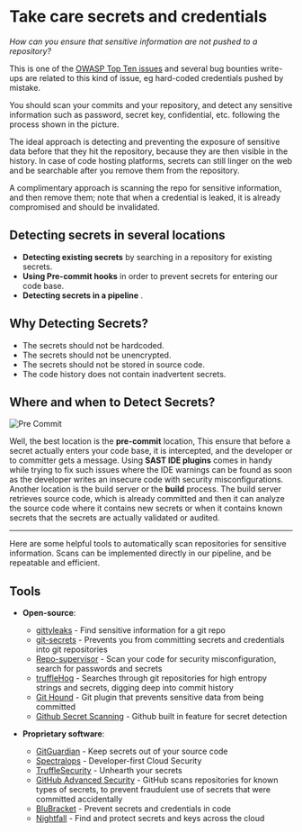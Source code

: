 # Take care secrets and credentials

*How can you ensure that sensitive information are not pushed to a repository?*

This is one of the [OWASP Top Ten issues](https://owasp.org/www-project-top-ten/2017/A3_2017-Sensitive_Data_Exposure) and
several bug bounties write-ups are related to this kind of issue, eg hard-coded credentials pushed by mistake.

You should scan your commits and your repository, and detect any sensitive information such as password, secret key, confidential, etc.
following the process shown in the picture.
<br/>

The ideal approach is detecting and preventing the exposure of sensitive data before that they hit the repository,
because they are then visible in the history. In case of code hosting platforms, secrets can still linger
on the web and be searchable after you remove them from the repository.

A complimentary approach is scanning the repo for sensitive information, and then remove them;
note that when a credential is leaked, it is already compromised and should be invalidated.

## Detecting secrets in several locations

- **Detecting existing secrets** by searching in a repository for existing secrets.
- **Using Pre-commit hooks** in order to prevent secrets for entering our code base.
- **Detecting secrets in a pipeline** .

## Why Detecting Secrets?

- The secrets should not be hardcoded.
- The secrets should not be unencrypted.
- The secrets should not be stored in source code.
- The code history does not contain inadvertent secrets.

## Where and when to Detect Secrets?

![Pre Commit](/current-version/assets/images/pre-commit.png)

Well, the best location is the **pre-commit** location, This ensure that before a secret actually enters your code base, it is intercepted, and the developer or to committer gets a message. Using **SAST IDE plugins** comes in handy while trying to fix such issues where the IDE warnings can be found as soon as the developer writes an insecure code with security misconfigurations.  Another location is the build server or the **build** process. The build server retrieves source code, which is already committed and then it can analyze the source code where it contains new secrets or when it contains known secrets that the secrets are actually validated or audited.

---
Here are some helpful tools to automatically scan repositories for sensitive information.
Scans can be implemented directly in our pipeline, and be repeatable and efficient.

## Tools

- **Open-source**:
  - [gittyleaks](https://github.com/kootenpv/gittyleaks) - Find sensitive information for a git repo
  - [git-secrets](https://github.com/awslabs/git-secrets) - Prevents you from committing secrets and credentials into git repositories
  - [Repo-supervisor](https://github.com/auth0/repo-supervisor) - Scan your code for security misconfiguration, search for passwords and secrets
  - [truffleHog](https://github.com/dxa4481/truffleHog) - Searches through git repositories for high entropy strings and secrets, digging deep into commit history
  - [Git Hound](https://github.com/ezekg/git-hound) - Git plugin that prevents sensitive data from being committed
  - [Github Secret Scanning](https://docs.github.com/en/code-security/secret-scanning) - Github built in feature for secret detection

- **Proprietary software**:
  - [GitGuardian](https://gitguardian.com) - Keep secrets out of your source code
  - [Spectralops](https://spectralops.io) - Developer-first Cloud Security
  - [TruffleSecurity](https://trufflesecurity.com) - Unhearth your secrets
  - [GitHub Advanced Security](https://docs.github.com/en/code-security/secret-scanning/about-secret-scanning) - GitHub scans repositories for known types of secrets, to prevent fraudulent use of secrets that were committed accidentally
  - [BluBracket](https://blubracket.com) - Prevent secrets and credentials in code
  - [Nightfall](https://nightfall.ai) - Find and protect secrets and keys across the cloud
